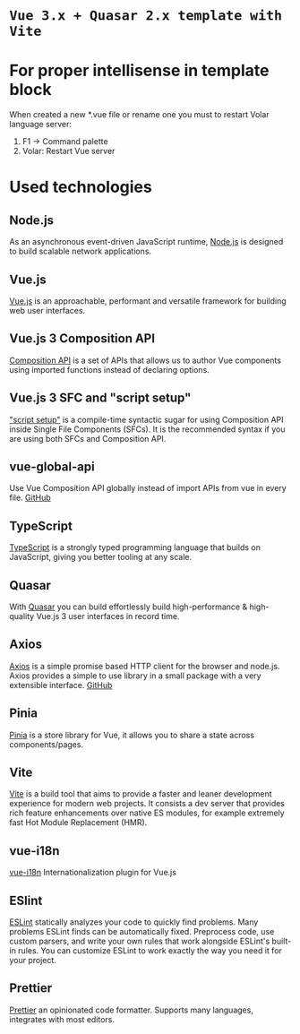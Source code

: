 # `Vue 3.x + Quasar 2.x template with Vite`

# For proper intellisense in template block
When created a new *.vue file or rename one you must to restart Volar language server:<br>
1. F1 -> Command palette<br>
2. Volar: Restart Vue server<br>


# Used technologies
## Node.js
As an asynchronous event-driven JavaScript runtime, [Node.js](https://nodejs.org/en/) is designed to build scalable network applications. 

## Vue.js
[Vue.js](https://vuejs.org/) is an approachable, performant and versatile framework for building web user interfaces.

## Vue.js 3 Composition API
[Composition API](https://vuejs.org/api/composition-api-setup.html) is a set of APIs that allows us to author Vue components using imported functions instead of declaring options.

## Vue.js 3 SFC and "script setup"
["script setup"](https://vuejs.org/api/sfc-script-setup.html) is a compile-time syntactic sugar for using Composition API inside Single File Components (SFCs). It is the recommended syntax if you are using both SFCs and Composition API.

## vue-global-api
Use Vue Composition API globally instead of import APIs from vue in every file. [GitHub](https://github.com/antfu/vue-global-api)

## TypeScript
[TypeScript](https://www.typescriptlang.org/) is a strongly typed programming language that builds on JavaScript, giving you better tooling at any scale.

## Quasar
With [Quasar](https://quasar.dev/) you can build effortlessly build high-performance & high-quality Vue.js 3 user interfaces in record time.

## Axios
[Axios](https://axios-http.com/) is a simple promise based HTTP client for the browser and node.js. Axios provides a simple to use library in a small package with a very extensible interface. [GitHub](https://github.com/axios/axios)

## Pinia
[Pinia](https://pinia.vuejs.org/) is a store library for Vue, it allows you to share a state across components/pages.

## Vite
[Vite](https://vitejs.dev/) is a build tool that aims to provide a faster and leaner development experience for modern web projects. It consists a dev server that provides rich feature enhancements over native ES modules, for example extremely fast Hot Module Replacement (HMR).

## vue-i18n
[vue-i18n](https://github.com/intlify/vue-i18n-next/tree/master/packages/vue-i18n#readme) Internationalization plugin for Vue.js


## ESlint
[ESLint](https://eslint.org/) statically analyzes your code to quickly find problems. Many problems ESLint finds can be automatically fixed. Preprocess code, use custom parsers, and write your own rules that work alongside ESLint's built-in rules. You can customize ESLint to work exactly the way you need it for your project.

## Prettier
[Prettier](https://prettier.io/) an opinionated code formatter. Supports many languages, integrates with most editors.
